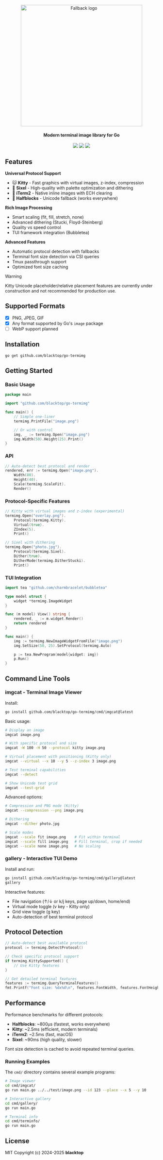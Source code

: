 <p align="center">
  <picture>
  <source media="(prefers-color-scheme: dark)" srcset="docs/logo-dark.png" height="400">
  <source media="(prefers-color-scheme: light)" srcset="docs/logo-light.png" height="400">
  <img alt="Fallback logo" src="docs/logo-dark.png" height="400">
</picture>

  <h4><p align="center">Modern terminal image library for Go</p></h4>
  <p align="center">
    <a href="https://github.com/blacktop/go-termimg/actions" alt="Actions">
          <img src="https://github.com/blacktop/go-termimg/actions/workflows/go.yml/badge.svg" /></a>
    <a href="https://pkg.go.dev/github.com/blacktop/go-termimg" alt="Go Reference">
          <img src="https://pkg.go.dev/badge/github.com/blacktop/go-termimg.svg" /></a>
    <a href="http://doge.mit-license.org" alt="LICENSE">
          <img src="https://img.shields.io/:license-mit-blue.svg" /></a>
</p>
</p>

## Features

**Universal Protocol Support**
- 🐱 **Kitty** - Fast graphics with virtual images, z-index, compression
- 🎨 **Sixel** - High-quality with palette optimization and dithering
- 🍎 **iTerm2** - Native inline images with ECH clearing
- 🧱 **Halfblocks** - Unicode fallback (works everywhere)

**Rich Image Processing**
- Smart scaling (fit, fill, stretch, none)
- Advanced dithering (Stucki, Floyd-Steinberg)
- Quality vs speed control
- TUI framework integration (Bubbletea)

**Advanced Features**
- Automatic protocol detection with fallbacks
- Terminal font size detection via CSI queries
- Tmux passthrough support
- Optimized font size caching

> [!WARNING]
> Kitty Unicode placeholder/relative placement features are currently under construction and not recommended for production use.

## Supported Formats

- [x] PNG, JPEG, GIF
- [x] Any format supported by Go's `image` package
- [ ] WebP support planned

## Installation

```bash
go get github.com/blacktop/go-termimg
```

## Getting Started

### Basic Usage

```go
package main

import "github.com/blacktop/go-termimg"

func main() {
    // Simple one-liner
    termimg.PrintFile("image.png")

    // Or with control
    img, _ := termimg.Open("image.png")
    img.Width(50).Height(25).Print()
}
```

### API

```go
// Auto-detect best protocol and render
rendered, err := termimg.Open("image.png").
    Width(80).
    Height(40).
    Scale(termimg.ScaleFit).
    Render()
```

### Protocol-Specific Features

```go
// Kitty with virtual images and z-index (experimental)
termimg.Open("overlay.png").
    Protocol(termimg.Kitty).
    Virtual(true).
    ZIndex(5).
    Print()

// Sixel with dithering
termimg.Open("photo.jpg").
    Protocol(termimg.Sixel).
    Dither(true).
    DitherMode(termimg.DitherStucki).
    Print()
```

### TUI Integration

```go
import tea "github.com/charmbracelet/bubbletea"

type model struct {
    widget *termimg.ImageWidget
}

func (m model) View() string {
    rendered, _ := m.widget.Render()
    return rendered
}

func main() {
    img := termimg.NewImageWidgetFromFile("image.png")
    img.SetSize(50, 25).SetProtocol(termimg.Auto)

    p := tea.NewProgram(model{widget: img})
    p.Run()
}
```

## Command Line Tools

### imgcat - Terminal Image Viewer

Install:
```bash
go install github.com/blacktop/go-termimg/cmd/imgcat@latest
```

Basic usage:
```bash
# Display an image
imgcat image.png

# With specific protocol and size
imgcat -W 100 -H 50 --protocol kitty image.png

# Virtual placement with positioning (Kitty only)
imgcat --virtual --x 10 --y 5 --z-index 3 image.png

# Test terminal capabilities
imgcat --detect

# Show Unicode test grid
imgcat --test-grid
```

Advanced options:
```bash
# Compression and PNG mode (Kitty)
imgcat --compression --png image.png

# Dithering
imgcat --dither photo.jpg

# Scale modes
imgcat --scale fit image.png    # Fit within terminal
imgcat --scale fill image.png   # Fill terminal, crop if needed
imgcat --scale none image.png   # No scaling
```

### gallery - Interactive TUI Demo

Install and run:
```bash
go install github.com/blacktop/go-termimg/cmd/gallery@latest
gallery
```

Interactive features:
- File navigation (↑/↓ or k/j keys, page up/down, home/end)
- Virtual mode toggle (v key - Kitty only)
- Grid view toggle (g key)
- Auto-detection of best terminal protocol

## Protocol Detection

```go
// Auto-detect best available protocol
protocol := termimg.DetectProtocol()

// Check specific protocol support
if termimg.KittySupported() {
    // Use Kitty features
}

// Get detailed terminal features
features := termimg.QueryTerminalFeatures()
fmt.Printf("Font size: %dx%d\n", features.FontWidth, features.FontHeight)
```

## Performance

Performance benchmarks for different protocols:

- **Halfblocks**: ~800µs (fastest, works everywhere)
- **Kitty**: ~2.5ms (efficient, modern terminals)
- **iTerm2**: ~2.5ms (fast, macOS)
- **Sixel**: ~90ms (high quality, slower)

Font size detection is cached to avoid repeated terminal queries.

### Running Examples

The `cmd/` directory contains several example programs:

```bash
# Image viewer
cd cmd/imgcat/
go run main.go ../../test/image.png --id 123 --place --x 5 --y 10

# Interactive gallery
cd cmd/gallery/
go run main.go

# Terminal info
cd cmd/terminfo/
go run main.go
```

## License

MIT Copyright (c) 2024-2025 **blacktop**
